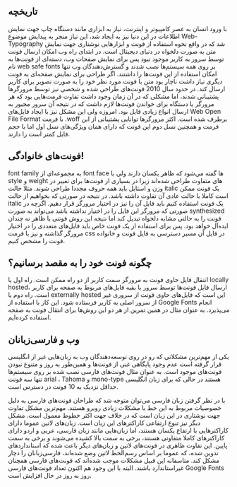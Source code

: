 <html>
<head>
<link href='//fonts.googleapis.com/css?family=Chewy' rel='stylesheet'>
<style>
@font-face {
  font-family: 'BRoya';
  src: url('BRoya.eot') format('eot'),  /* IE6–8 */
       url('BRoya.woff') format('woff'),  /* FF3.6+, IE9, Chrome6+, Saf5.1+*/
       url('BRoya.ttf') format('truetype');  /* Saf3—5, Chrome4+, FF3.5, Opera 10+ */
}


body {
     text-align: justify;   
}

h1 {
    direction: rtl; 
    font-family: 'BRoya' , Chewy ;
    padding: 0 3px;
    font-size: 1.6em;
    margin-bottom: .5em;
    margin-top: 2.5em;
    padding-top: .4em;
}

p {
    direction: rtl; 
    font-family: 'BRoya' , Chewy ;
    font-size: 1.4em;
    margin-bottom: .3em;
    padding-top: .4em;
}
</style>

</head>

<body>

<h2>تاریخچه</h2>
<p>
 با ورود انسان به عصر کامپیوتر و اینترنت، نیاز به ابزاری مانند دستگاه چاپ جهت نمایش اطلاعات در این دنیا نیز به ایجاد شد، این نیاز منجر به پیدایش موضوع Web-Typography شد که در واقع نحوه استفاده از فونت و ابزارهایی نوشتاری جهت نمایش متن به صورت دلخواه در دنیای دیجیتال است. در ابتدای راه وب امکان ارسال فونت توسط سرور به کاربر موجود نبود پس برای نمایش صفحات وب، دسته‌ای از فونت‌ها به نام web safe fonts بر روی همه سیستم‌ها نصب شدند و گسترش‌دهندگان وب تنها امکان استفاده از این فونت‌ها را داشتند. اگر طراحی برای نمایش صفحه‌ای به فونت دیگری نیاز داشت ناچار بود متن با فونت مورد نظر خود را به صورت تصویر<img> برای کاربر ارسال کند. در حدود سال 2010 فونت‌های طراحی شده و شخصی نیز توسط مرورگر‌ها پشتیبانی شدند، اما مشکلی که در آن زمان وجود داشت تفاوت فرمت‌‌هایی بود که هر مرورگر یا دستگاه برای خواندن فونت‌ها لازم داشت که در نتیجه آن‌ سرور مجبور به ارسال انواع زیادی فایل بود. امروزه ولی این مشکل نیز با ایجاد فایل‌های Web Open File Format با فرمت .woff برطرف شده است. اکثر مرورگر‌ها توانایی پشتیبانی از این فرمت و همچنین نسل دوم این فونت که دارای همان ویژگی‌های نسل اول اما با حجم فایل کمتر است را دارند.
</p>




<h2>فونت‌های خانوادگی! </h2>
<p>
font family به مجموعه‌ای از font face ها گفته می‌شود که ظاهر یکسان دارند ولی با style و weight های متفاوت طراحی شده‌اند زیرا در بسیاری از فونت‌ها برای تغییر در وزن و استایل باید همه حروف مجددا طراحی شوند. مثلا حالت italic یک فونت ممکن است کاملا با حالت عادی آن تفاوت داشته باشد. در نتیجه در صورتی که بخواهیم از حالت italic یک فونت استفاده کنیم باید فایل آن را نیز در اختیار مرورگر قرار دهیم. اگرچه در صورتی که مرورگر این فایل را در اختیار نداشته باشد می‌تواند به صورت synthesized  فونت را به حالتی مشابه دلخواه تبدیل ‌کند اما نتیجه این روش فونتی با ظاهر نه چندان ایده‌آل خواهد بود. پس برای استفاده از یک فونت خاص باید فایل‌های متعددی را در اختیار مرورگر گذاشته و نیز با فرمت  css در فایل آن مسیر دسترسی به فایل فونت و خانواده فونت را مشخص کنیم. 
</p>




<h2>چگونه فونت خود را به مقصد برسانیم؟</h2>
<p>
انتقال فایل حاوی فونت به مرورگر سمت کاربر از دو راه ممکن است. راه اول یا locally hosted، ارسال فایل فونت‌ها توسط سرور با بقیه فایل‌های مربوط به صفحه برای کاربر است. راه دوم یا externally hosted این است که فایل‌های حاوی فونت از سروری غیر از سرور اصلی به کاربر فرستاده ‌شود. این کار با استفاده از Google Fonts انجام می‌پذیرد. به عنوان مثال در همین تمرین از هر دو این روش‌ها برای انتقال فونت به صفحه استفاده کرده‌ایم.
</p>




<h2>وب و فارسی‌زبانان</h2>
<p>
یکی از مهم‌ترین مشکلاتی که رو در روی توسعه‌دهندگان وب به زبان‌هایی غیر از انگلیسی قرار گرفته است عدم وجود پایگاهی غنی از فونت‌ها و همین‌طور به روز و متنوع نبودن فونت‌های موجود است. به عنوان مثال فونت‌های فارسی نصب شده بر روی سیستم‌ها تنها سه فونت arial ، Tahoma و mono-type هستند در حالی که برای زبان انگلیسی حداقل نزدیک به 10 فونت در دسترس است. 
</p>
<p>
 با در نظر گرفتن زبان فارسی می‌توان متوجه شد که طراحان فونت‌های فارسی به دلیل خصوصیات مربوط به این خط با مشکلات زیادی روبرو هستند. مهم‌ترین مشکل تفاوت جهت نوشتاری در این زبان است که در خلاف جهت اکثر خطوط معمول است. مشکل دیگر نیز تنوع ارتفاعی کاراکتر‌های این زبان است. زبان‌های لاتین عموما دارای کاراکترهایی با ارتفاع یکسان هستند، اما زبان‌هایی مانند زبان فارسی، عربی و اردو دارای کاراکترهای کاملا متفاوتی هستند، برخی به سمت بالا کشیده می‌شوند و برخی به سمت پایین. این تفاوت ظاهری در فونت‌های لاتین و زبان‌های دیگر باعث شده که استانداردهای تدوین شده، که عموما بر اساس رسم‌الخط لاتین وضع شده‌اند، فارسی‌زبانان را دچار مشکل کند. متاسفانه این قبیل مشکلات موجب شده‌اند که فونت‌های فارسی همچنان غیراستاندارد باشند. البته با این وجود هم اکنون تعداد فونت‌های فارسی Google Fonts روز به روز در حال افزایش است.
</p>




</body>
</html>
